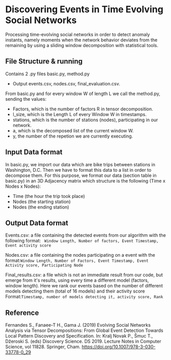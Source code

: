 # Discovering Events in Time Evolving Social Networks
Processing time-evolving social networks in order to detect anomaly instants, namely moments when the network behavior deviates from the remaining by using a sliding window decomposition with statistical tools.

## File Structure & running
Contains 2 .py files 
basic.py, method.py
- Output events.csv, nodes.csv, final_evaluation.csv.

From basic.py and for every window W of length L we call the method.py, sending the values:
- Factors, which is the number of factors R in tensor decomposition.
- l_size, which is the Length L of every Window W in timestamps.
- stations, which is the number of stations (nodes), participating in our network.
- a, which is the decomposed list of the current window W.
- y, the number of the repetion we are currently executing.

## Input Data format

In basic.py, we import our data which are bike trips between stations in Washington, D.C.
Then we have to format this data to a list in order to decompose them. For this purpose, we format our data (section table in basic.py) in an 3D Adjacency matrix which structure is the following (Time x Nodes x Nodes):
 - Time (the hour the trip took place)
 - Nodes (the starting station)
 - Nodes (the ending station)

 
## Output Data format
Events.csv: a file containing the detected events from our algorithm with the following format: ``` Window Length, Number of factors, Event Timestamp, Event activity score```

Nodes.csv: a file containing the nodes participating on a event with the format:```Window Length, Number of Factors, Event Timestamp, Event Activity score, Participating Node```

Final_results.csv: a file which is not an immediate result from our code, but emerge from it's results, using every time a different model (factors, window length). Here we rank our events based on the number of different models detecting them (total of 16 models) and their activity score Format:```Timestamp, number of models detecting it, activity score, Rank```

## Reference
Fernandes S., Fanaee-T H., Gama J. (2019) Evolving Social Networks Analysis via Tensor Decompositions: From Global Event Detection Towards Local Pattern Discovery and Specification. In: Kralj Novak P., Šmuc T., Džeroski S. (eds) Discovery Science. DS 2019. Lecture Notes in Computer Science, vol 11828. Springer, Cham. https://doi.org/10.1007/978-3-030-33778-0_29


